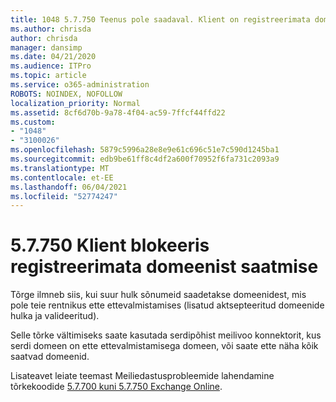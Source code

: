 ```yaml
---
title: 1048 5.7.750 Teenus pole saadaval. Klient on registreerimata domeenidelt saatmise blokeerinud
ms.author: chrisda
author: chrisda
manager: dansimp
ms.date: 04/21/2020
ms.audience: ITPro
ms.topic: article
ms.service: o365-administration
ROBOTS: NOINDEX, NOFOLLOW
localization_priority: Normal
ms.assetid: 8cf6d70b-9a78-4f04-ac59-7ffcf44ffd22
ms.custom:
- "1048"
- "3100026"
ms.openlocfilehash: 5879c5996a28e8e9e61c696c51e7c590d1245ba1
ms.sourcegitcommit: edb9be61ff8c4df2a600f70952f6fa731c2093a9
ms.translationtype: MT
ms.contentlocale: et-EE
ms.lasthandoff: 06/04/2021
ms.locfileid: "52774247"
---
```

# <a name="57750-client-blocked-from-sending-from-unregistered-domain"></a>5.7.750 Klient blokeeris registreerimata domeenist saatmise

Tõrge ilmneb siis, kui suur hulk sõnumeid saadetakse domeenidest, mis pole teie rentnikus ette ettevalmistamises (lisatud aktsepteeritud domeenide hulka ja valideeritud).

Selle tõrke vältimiseks saate kasutada serdipõhist meilivoo konnektorit, kus serdi domeen on ette ettevalmistamisega domeen, või saate ette näha kõik saatvad domeenid.

Lisateavet leiate teemast Meiliedastusprobleemide lahendamine tõrkekoodide [5.7.700 kuni 5.7.750 Exchange Online](https://go.microsoft.com/fwlink/?linkid=2164955).